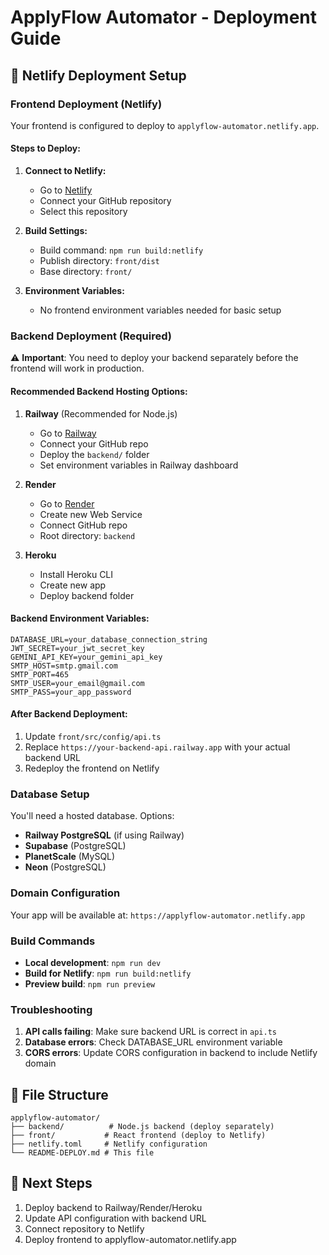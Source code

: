 # ApplyFlow Automator - Deployment Guide

## 🚀 Netlify Deployment Setup

### Frontend Deployment (Netlify)

Your frontend is configured to deploy to `applyflow-automator.netlify.app`.

#### Steps to Deploy:

1. **Connect to Netlify:**
   - Go to [Netlify](https://netlify.app)
   - Connect your GitHub repository
   - Select this repository

2. **Build Settings:**
   - Build command: `npm run build:netlify`
   - Publish directory: `front/dist`
   - Base directory: `front/`

3. **Environment Variables:**
   - No frontend environment variables needed for basic setup

### Backend Deployment (Required)

⚠️ **Important**: You need to deploy your backend separately before the frontend will work in production.

#### Recommended Backend Hosting Options:

1. **Railway** (Recommended for Node.js)
   - Go to [Railway](https://railway.app)
   - Connect your GitHub repo
   - Deploy the `backend/` folder
   - Set environment variables in Railway dashboard

2. **Render**
   - Go to [Render](https://render.com)
   - Create new Web Service
   - Connect GitHub repo
   - Root directory: `backend`

3. **Heroku**
   - Install Heroku CLI
   - Create new app
   - Deploy backend folder

#### Backend Environment Variables:
```
DATABASE_URL=your_database_connection_string
JWT_SECRET=your_jwt_secret_key
GEMINI_API_KEY=your_gemini_api_key
SMTP_HOST=smtp.gmail.com
SMTP_PORT=465
SMTP_USER=your_email@gmail.com
SMTP_PASS=your_app_password
```

#### After Backend Deployment:
1. Update `front/src/config/api.ts`
2. Replace `https://your-backend-api.railway.app` with your actual backend URL
3. Redeploy the frontend on Netlify

### Database Setup

You'll need a hosted database. Options:
- **Railway PostgreSQL** (if using Railway)
- **Supabase** (PostgreSQL)
- **PlanetScale** (MySQL)
- **Neon** (PostgreSQL)

### Domain Configuration

Your app will be available at: `https://applyflow-automator.netlify.app`

### Build Commands

- **Local development**: `npm run dev`
- **Build for Netlify**: `npm run build:netlify`
- **Preview build**: `npm run preview`

### Troubleshooting

1. **API calls failing**: Make sure backend URL is correct in `api.ts`
2. **Database errors**: Check DATABASE_URL environment variable
3. **CORS errors**: Update CORS configuration in backend to include Netlify domain

## 📁 File Structure

```
applyflow-automator/
├── backend/          # Node.js backend (deploy separately)
├── front/           # React frontend (deploy to Netlify)
├── netlify.toml     # Netlify configuration
└── README-DEPLOY.md # This file
```

## 🔧 Next Steps

1. Deploy backend to Railway/Render/Heroku
2. Update API configuration with backend URL
3. Connect repository to Netlify
4. Deploy frontend to applyflow-automator.netlify.app